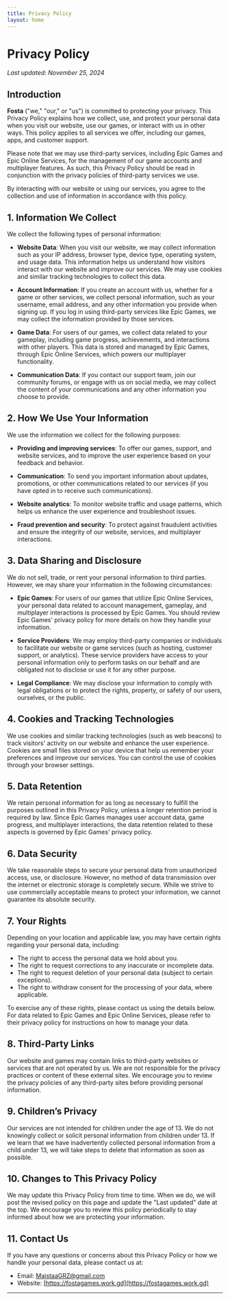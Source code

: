 ```yaml
---
title: Privacy Policy
layout: home
---
```


# Privacy Policy

_Last updated: November 25, 2024_

## Introduction

**Fosta** ("we," "our," or "us") is committed to protecting your privacy. This Privacy Policy explains how we collect, use, and protect your personal data when you visit our website, use our games, or interact with us in other ways. This policy applies to all services we offer, including our games, apps, and customer support.

Please note that we may use third-party services, including Epic Games and Epic Online Services, for the management of our game accounts and multiplayer features. As such, this Privacy Policy should be read in conjunction with the privacy policies of third-party services we use.

By interacting with our website or using our services, you agree to the collection and use of information in accordance with this policy.

## 1. Information We Collect

We collect the following types of personal information:

- **Website Data**: When you visit our website, we may collect information such as your IP address, browser type, device type, operating system, and usage data. This information helps us understand how visitors interact with our website and improve our services. We may use cookies and similar tracking technologies to collect this data.

- **Account Information**: If you create an account with us, whether for a game or other services, we collect personal information, such as your username, email address, and any other information you provide when signing up. If you log in using third-party services like Epic Games, we may collect the information provided by those services.

- **Game Data**: For users of our games, we collect data related to your gameplay, including game progress, achievements, and interactions with other players. This data is stored and managed by Epic Games, through Epic Online Services, which powers our multiplayer functionality.

- **Communication Data**: If you contact our support team, join our community forums, or engage with us on social media, we may collect the content of your communications and any other information you choose to provide.

## 2. How We Use Your Information

We use the information we collect for the following purposes:

- **Providing and improving services**: To offer our games, support, and website services, and to improve the user experience based on your feedback and behavior.
  
- **Communication**: To send you important information about updates, promotions, or other communications related to our services (if you have opted in to receive such communications).
  
- **Website analytics**: To monitor website traffic and usage patterns, which helps us enhance the user experience and troubleshoot issues.

- **Fraud prevention and security**: To protect against fraudulent activities and ensure the integrity of our website, services, and multiplayer interactions.

## 3. Data Sharing and Disclosure

We do not sell, trade, or rent your personal information to third parties. However, we may share your information in the following circumstances:

- **Epic Games**: For users of our games that utilize Epic Online Services, your personal data related to account management, gameplay, and multiplayer interactions is processed by Epic Games. You should review Epic Games' privacy policy for more details on how they handle your information.

- **Service Providers**: We may employ third-party companies or individuals to facilitate our website or game services (such as hosting, customer support, or analytics). These service providers have access to your personal information only to perform tasks on our behalf and are obligated not to disclose or use it for any other purpose.

- **Legal Compliance**: We may disclose your information to comply with legal obligations or to protect the rights, property, or safety of our users, ourselves, or the public.

## 4. Cookies and Tracking Technologies

We use cookies and similar tracking technologies (such as web beacons) to track visitors' activity on our website and enhance the user experience. Cookies are small files stored on your device that help us remember your preferences and improve our services. You can control the use of cookies through your browser settings.

## 5. Data Retention

We retain personal information for as long as necessary to fulfill the purposes outlined in this Privacy Policy, unless a longer retention period is required by law. Since Epic Games manages user account data, game progress, and multiplayer interactions, the data retention related to these aspects is governed by Epic Games' privacy policy.

## 6. Data Security

We take reasonable steps to secure your personal data from unauthorized access, use, or disclosure. However, no method of data transmission over the internet or electronic storage is completely secure. While we strive to use commercially acceptable means to protect your information, we cannot guarantee its absolute security.

## 7. Your Rights

Depending on your location and applicable law, you may have certain rights regarding your personal data, including:

- The right to access the personal data we hold about you.
- The right to request corrections to any inaccurate or incomplete data.
- The right to request deletion of your personal data (subject to certain exceptions).
- The right to withdraw consent for the processing of your data, where applicable.

To exercise any of these rights, please contact us using the details below. For data related to Epic Games and Epic Online Services, please refer to their privacy policy for instructions on how to manage your data.

## 8. Third-Party Links

Our website and games may contain links to third-party websites or services that are not operated by us. We are not responsible for the privacy practices or content of these external sites. We encourage you to review the privacy policies of any third-party sites before providing personal information.

## 9. Children’s Privacy

Our services are not intended for children under the age of 13. We do not knowingly collect or solicit personal information from children under 13. If we learn that we have inadvertently collected personal information from a child under 13, we will take steps to delete that information as soon as possible.

## 10. Changes to This Privacy Policy

We may update this Privacy Policy from time to time. When we do, we will post the revised policy on this page and update the "Last updated" date at the top. We encourage you to review this policy periodically to stay informed about how we are protecting your information.

## 11. Contact Us

If you have any questions or concerns about this Privacy Policy or how we handle your personal data, please contact us at:

- Email: [MaistaaGRZ@gmail.com](mailto:MaistaaGRZ@gmail.com)
- Website: [https://fostagames.work.gd](https://fostagames.work.gd)




----

[^1]: [It can take up to 10 minutes for changes to your site to publish after you push the changes to GitHub](https://docs.github.com/en/pages/setting-up-a-github-pages-site-with-jekyll/creating-a-github-pages-site-with-jekyll#creating-your-site).

[Just the Docs]: https://just-the-docs.github.io/just-the-docs/
[GitHub Pages]: https://docs.github.com/en/pages
[README]: https://github.com/just-the-docs/just-the-docs-template/blob/main/README.md
[Jekyll]: https://jekyllrb.com
[GitHub Pages / Actions workflow]: https://github.blog/changelog/2022-07-27-github-pages-custom-github-actions-workflows-beta/
[use this template]: https://github.com/just-the-docs/just-the-docs-template/generate
